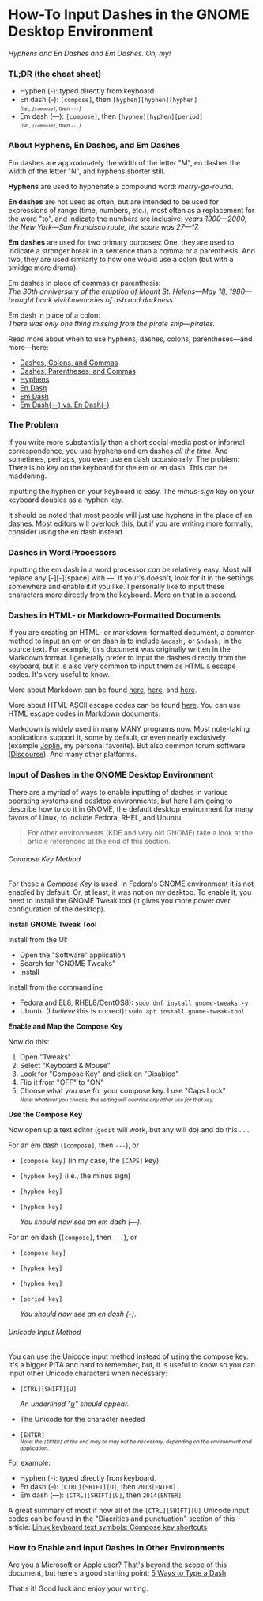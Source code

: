 # How-To Input Dashes in the GNOME Desktop Environment

_Hyphens and En Dashes and Em Dashes. Oh, my!_

### TL;DR (the cheat sheet)

- Hyphen (-): typed directly from keyboard  
- En dash (–): `[compose]`, then `[hyphen][hyphen][hyphen]`  
<span style="font-size: 75%;">_(i.e., `[compose]`, then `---`)_</span>  
- Em dash (—): `[compose]`, then `[hyphen][hyphen][period]`  
<span style="font-size: 75%;">_(i.e., `[compose]`, then `--.`)_</span>

### About Hyphens, En Dashes, and Em Dashes

Em dashes are approximately the width of the letter "M", en dashes the width of
the letter "N", and hyphens shorter still.

**Hyphens** are used to hyphenate a compound word: _merry-go-round_.

**En dashes** are not used as often, but are intended to be used for expressions
of range (time, numbers, etc.), most often as a replacement for the word "to",
and indicate the numbers are inclusive: _years 1900—2000, the New York—San
Francisco route, the score was 27—17._

**Em dashes** are used for two primary purposes: One, they are used to indicate
a stronger break in a sentence than a comma or a parenthesis. And two, they are
used similarly to how one would use a colon (but with a smidge more drama).

Em dashes in place of commas or parenthesis:  
_The 30th anniversary of the eruption of Mount St. Helens—May 18, 1980—brought
back vivid memories of ash and darkness._

Em dash in place of a colon:  
_There was only one thing missing from the pirate ship—pirates._

Read more about when to use hyphens, dashes, colons, parentheses&mdash;and
more&mdash;here:
- [Dashes, Colons, and Commas](https://www.quickanddirtytips.com/education/grammar/dashes-colons-and-commas)
- [Dashes, Parentheses, and Commas](https://www.quickanddirtytips.com/education/grammar/dashes-parentheses-and-commas)
- [Hyphens](https://www.quickanddirtytips.com/education/grammar/hyphens)
- [En Dash](https://www.thepunctuationguide.com/en-dash.html)
- [Em Dash](https://www.thepunctuationguide.com/em-dash.html)
- [Em Dash(—) vs. En Dash(–)](https://7esl.com/em-dash-en-dash/)

### The Problem

If you write more substantially than a short social-media post or informal
correspondence, you use hyphens and em dashes _all the time_. And sometimes,
perhaps, you even use en dash occasionally. The problem: There is no key on the
keyboard for the em or en dash. This can be maddening.

Inputting the hyphen on your keyboard is easy. The _minus-sign_ key on your
keyboard doubles as a hyphen key.

It should be noted that most people will just use hyphens in the place of en
dashes. Most editors will overlook this, but if you are writing more formally,
consider using the en dash instead.

### Dashes in Word Processors

Inputting the em dash in a word processor _can be_ relatively easy. Most will
replace any [-][-][space] with —. If your's doesn't, look for it in the settings
somewhere and enable it if you like. I personally like to input these characters
more directly from the keyboard. More on that in a second.

### Dashes in HTML- or Markdown-Formatted Documents

If you are creating an HTML- or markdown-formatted document, a common method to
input an em or en dash is to include `&mdash;` or `&ndash;` in the source text.
For example, this document was originally written in the Markdown format. I
generally prefer to input the dashes directly from the keyboard, but it is also
very common to input them as HTML `&` escape codes. It's very useful to know.

More about Markdown can be found
[here](https://en.wikipedia.org/wiki/Markdown),
[here](https://commonmark.org/help/), and
[here](https://www.markdownguide.org/extended-syntax).

More about HTML ASCII escape codes can be found
[here](https://ascii.cl/htmlcodes.htm). You can use HTML escape codes in
Markdown documents.

Markdown is widely used in many MANY programs now. Most note-taking
applications support it, some by default, or even nearly exclusively (example
[Joplin](https://joplinapp.org), my personal favorite). But also common forum
software ([Discourse](https://www.discourse.org/)). And many other platforms.

### Input of Dashes in the GNOME Desktop Environment

There are a myriad of ways to enable inputting of dashes in various operating
systems and desktop environments, but here I am going to describe how to do it
in GNOME, the default desktop environment for many favors of Linux, to include
Fedora, RHEL, and Ubuntu.

> For other environments (KDE and very old GNOME) take a look at the article
> referenced at the end of this section.

###### Compose Key Method

For these a _Compose Key_ is used. In Fedora's GNOME environment it is not
enabled by default. Or, at least, it was not on my desktop. To enable it, you
need to install the GNOME Tweak tool (it gives you more power over configuration
of the desktop).

**Install GNOME Tweak Tool**

Install from the UI:
- Open the "Software" application
- Search for "GNOME Tweaks"
- Install

Install from the commandline
- Fedora and EL8, RHEL8/CentOS8): `sudo dnf install gnome-tweaks -y`
- Ubuntu (I _believe_ this is correct): `sudo apt install gnome-tweak-tool`

**Enable and Map the Compose Key**

Now do this:
1. Open "Tweaks"
2. Select "Keyboard & Mouse"
3. Look for "Compose Key" and click on "Disabled"
4. Flip it from "OFF" to "ON"
5. Choose what you use for your compose key. I use "Caps Lock"  
   <span style="font-size: 75%;">_Note: whatever you choose, this setting will
   override any other use for that key._</span>

**Use the Compose Key**

Now open up a text editor (`gedit` will work, but any will do) and do this . . .

For an em dash (`[compose]`, then `---`), or
- `[compose key]` (in my case, the `[CAPS]` key)
- `[hyphen key]` (i.e., the minus sign)
- `[hyphen key]`
- `[hyphen key]`

  _You should now see an em dash (&mdash;)._

For an en dash (`[compose]`, then `--.`), or
- `[compose key]`
- `[hyphen key]`
- `[hyphen key]`
- `[period key]`

  _You should now see an en dash (&ndash;)._

###### Unicode Input Method

You can use the Unicode input method instead of using the compose key. It's a
bigger PITA and hard to remember, but, it is useful to know so you can input
other Unicode characters when necessary:

- `[CTRL][SHIFT][U]`

  _An underlined "<span style="text-decoration: underline">u</span>" should
  appear._

- The Unicode for the character needed
- `[ENTER]`  
  <span style="font-size: 75%;">_Note: the `[ENTER]` at the end may or may not
  be necessary, depending on the environment and application._</span>

For example:
- Hyphen (-): typed directly from keyboard.  
- En dash (–): `[CTRL][SHIFT][U]`, then `2013[ENTER]`
- Em dash (—): `[CTRL][SHIFT][U]`, then `2014[ENTER]`

A great summary of most if now all of the `[CTRL][SHIFT][U]` Unicode input codes
can be found in the "Diacritics and punctuation" section of this article: [Linux
keyboard text symbols: Compose key
shortcuts](https://fsymbols.com/keyboard/linux/compose/)

### How to Enable and Input Dashes in Other Environments

Are you a Microsoft or Apple user? That's beyond the scope of this document, but
here's a good starting point: [5 Ways to Type a
Dash](https://www.wikihow.com/Type-a-Dash).

That's it! Good luck and enjoy your writing.
